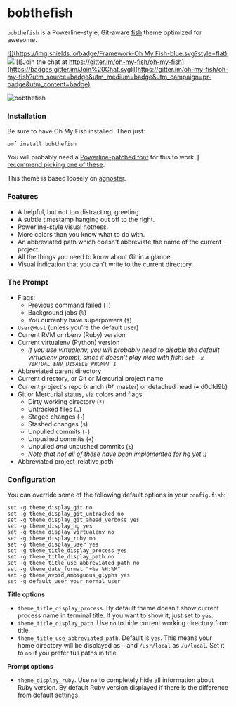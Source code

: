# bobthefish

`bobthefish` is a Powerline-style, Git-aware [fish][fish] theme optimized for awesome.

[![](https://img.shields.io/badge/Framework-Oh My Fish-blue.svg?style=flat)](https://github.com/oh-my-fish/oh-my-fish) ![](https://img.shields.io/cocoapods/l/AFNetworking.svg) [![Join the chat at https://gitter.im/oh-my-fish/oh-my-fish](https://badges.gitter.im/Join%20Chat.svg)](https://gitter.im/oh-my-fish/oh-my-fish?utm_source=badge&utm_medium=badge&utm_campaign=pr-badge&utm_content=badge)

![bobthefish][screenshot]

### Installation

Be sure to have Oh My Fish installed. Then just:

    omf install bobthefish

You will probably need a [Powerline-patched font][patching] for this to work.
[I recommend picking one of these][fonts].

This theme is based loosely on [agnoster][agnoster].

### Features

 * A helpful, but not too distracting, greeting.
 * A subtle timestamp hanging out off to the right.
 * Powerline-style visual hotness.
 * More colors than you know what to do with.
 * An abbreviated path which doesn't abbreviate the name of the current project.
 * All the things you need to know about Git in a glance.
 * Visual indication that you can't write to the current directory.

### The Prompt

 * Flags:
     * Previous command failed (`!`)
     * Background jobs (`%`)
     * You currently have superpowers (`$`)
 * `User@Host` (unless you're the default user)
 * Current RVM or rbenv (Ruby) version
 * Current virtualenv (Python) version
     * _If you use virtualenv, you will probably need to disable the default virtualenv prompt, since it doesn't play nice with fish: `set -x VIRTUAL_ENV_DISABLE_PROMPT 1`_
 * Abbreviated parent directory
 * Current directory, or Git or Mercurial project name
 * Current project's repo branch (<img width="16" alt="branch-glyph" src="https://cloud.githubusercontent.com/assets/53660/8768360/53ee9b58-2e32-11e5-9977-cee0063936fa.png"> master) or detached head (`➦` d0dfd9b)
 * Git or Mercurial status, via colors and flags:
     * Dirty working directory (`*`)
     * Untracked files (`…`)
     * Staged changes (`~`)
     * Stashed changes (`$`)
     * Unpulled commits (`-`)
     * Unpushed commits (`+`)
     * Unpulled _and_ unpushed commits (`±`)
     * _Note that not all of these have been implemented for hg yet :)_
 * Abbreviated project-relative path

### Configuration

You can override some of the following default options in your `config.fish`:

```fish
set -g theme_display_git no
set -g theme_display_git_untracked no
set -g theme_display_git_ahead_verbose yes
set -g theme_display_hg yes
set -g theme_display_virtualenv no
set -g theme_display_ruby no
set -g theme_display_user yes
set -g theme_title_display_process yes
set -g theme_title_display_path no
set -g theme_title_use_abbreviated_path no
set -g theme_date_format "+%a %H:%M"
set -g theme_avoid_ambiguous_glyphs yes
set -g default_user your_normal_user
```

**Title options**

- `theme_title_display_process`. By default theme doesn't show current process name in terminal title. If you want to show it, just set to `yes`.
- `theme_title_display_path`. Use `no` to hide current working directory from title.
- `theme_title_use_abbreviated_path`. Default is `yes`. This means your home directory will be displayed as `~` and `/usr/local` as `/u/local`. Set it to `no` if you prefer full paths in title.

**Prompt options**
- `theme_display_ruby`. Use `no` to completely hide all information about Ruby version. By default Ruby version displayed if there is the difference from default settings.

[fish]:       https://github.com/fish-shell/fish-shell
[screenshot]: http://i.0x7f.us/bobthefish.png
[patching]:   https://powerline.readthedocs.org/en/latest/fontpatching.html
[fonts]:      https://github.com/Lokaltog/powerline-fonts
[agnoster]:   https://gist.github.com/agnoster/3712874

